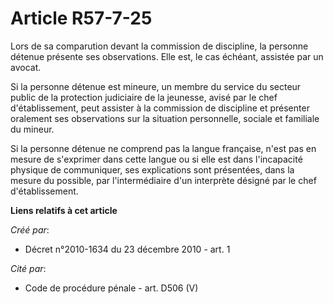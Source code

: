 # Article R57-7-25

Lors de sa comparution devant la commission de discipline, la personne détenue présente ses observations. Elle est, le cas
échéant, assistée par un avocat. 

Si la personne détenue est mineure, un membre du service du secteur public de la protection judiciaire de la jeunesse, avisé
par le chef d'établissement, peut assister à la commission de discipline et présenter oralement ses observations sur la
situation personnelle, sociale et familiale du mineur. 

Si la personne détenue ne comprend pas la langue française, n'est pas en mesure de s'exprimer dans cette langue ou si elle
est dans l'incapacité physique de communiquer, ses explications sont présentées, dans la mesure du possible, par
l'intermédiaire d'un interprète désigné par le chef d'établissement.

**Liens relatifs à cet article**

_Créé par_:

  - Décret n°2010-1634 du 23 décembre 2010 - art. 1

_Cité par_:

  - Code de procédure pénale - art. D506 (V)

